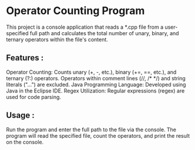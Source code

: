 # Operator Counting Program 
This project is a console application that reads a *.cpp file from a user-specified full path and calculates the total number of unary, binary, and ternary operators within the file's content.

## Features :
Operator Counting:
Counts unary (+, -, etc.), binary (+=, ==, etc.), and ternary (?:) operators.
Operators within comment lines (//, /* */) and string literals ("...") are excluded.
Java Programming Language: Developed using Java in the Eclipse IDE.
Regex Utilization: Regular expressions (regex) are used for code parsing.

## Usage :
Run the program and enter the full path to the file via the console.
The program will read the specified file, count the operators, and print the result on the console.
